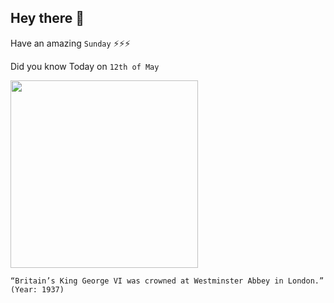 ## Hey there 👋
Have an amazing `Sunday` ⚡⚡⚡

Did you know Today on `12th of May`
 
 [<img src="https://craighill01.files.wordpress.com/2012/05/may-12-king-george-vi-coronation-e1337939343312.jpg?w=450" width="300" />](https://en.wikipedia.org/wiki/Coronation_of_George_VI_and_Elizabeth#:~:text=The%20coronation%20of%20George%20VI,London%2C%20on%2012%20May%201937.) 
 ```
“Britain’s King George VI was crowned at Westminster Abbey in London.” (Year: 1937)
```
